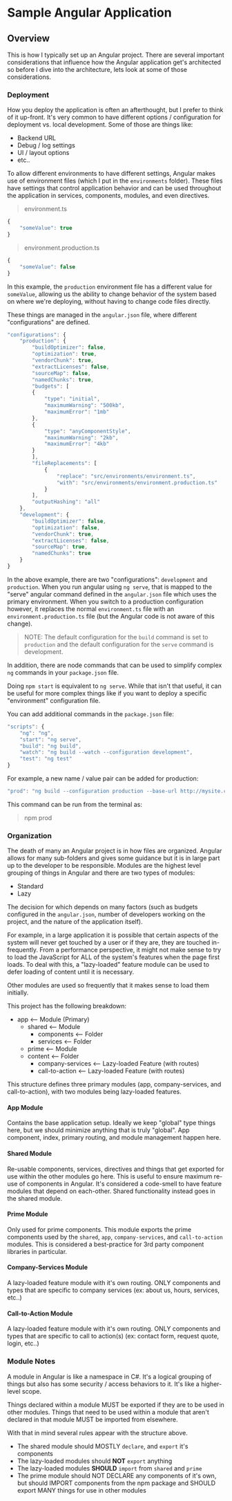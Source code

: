 # Sample Angular Application

## Overview
This is how I typically set up an Angular project.  There are several important considerations that influence how the Angular application get's architected so before I dive into the architecture, lets look at some of those considerations.

### Deployment
How you deploy the application is often an afterthought, but I prefer to think of it up-front.  It's very common to have different options / configuration for deployment vs. local development.  Some of those are things like:
- Backend URL
- Debug / log settings
- UI / layout options
- etc..

To allow different environments to have different settings, Angular makes use of environment files (which I put in the `environments` folder).  These files have settings that control application behavior and can be used throughout the application in services, components, modules, and even directives.

> environment.ts
```js
{
    "someValue": true
}
```

> environment.production.ts
```js
{
    "someValue": false
}
```

In this example, the `production` environment file has a different value for `someValue`, allowing us the ability to change behavior of the system based on where we're deploying, without having to change code files directly.

These things are managed in the `angular.json` file, where different "configurations" are defined.

```js
"configurations": {
    "production": {
        "buildOptimizer": false,
        "optimization": true,
        "vendorChunk": true,
        "extractLicenses": false,
        "sourceMap": false,
        "namedChunks": true,
        "budgets": [
        {
            "type": "initial",
            "maximumWarning": "500kb",
            "maximumError": "1mb"
        },
        {
            "type": "anyComponentStyle",
            "maximumWarning": "2kb",
            "maximumError": "4kb"
        }
        ],
        "fileReplacements": [
            {
                "replace": "src/environments/environment.ts",
                "with": "src/environments/environment.production.ts"
            }
        ],
        "outputHashing": "all"
    },
    "development": {
        "buildOptimizer": false,
        "optimization": false,
        "vendorChunk": true,
        "extractLicenses": false,
        "sourceMap": true,
        "namedChunks": true
    }
}
```

In the above example, there are two "configurations": `development` and `production`.  When you run angular using `ng serve`, that is mapped to the "serve" angular command defined in the `angular.json` file which uses the primary environment.  When you switch to a production configuration however, it replaces the normal `environment.ts` file with an `environment.production.ts` file (but the Angular code is not aware of this change).  

> NOTE: The default configuration for the `build` command is set to `production` and the default configuration for the `serve` command is development.

In addition, there are node commands that can be used to simplify complex `ng` commands in your `package.json` file.

Doing `npm start` is equivalent to `ng serve`.  While that isn't that useful, it can be useful for more complex things like if you want to deploy a specific "environment" configuration file.

You can add additional commands in the `package.json` file:

```js
"scripts": {
    "ng": "ng",
    "start": "ng serve",
    "build": "ng build",
    "watch": "ng build --watch --configuration development",
    "test": "ng test"
}
```

For example, a new name / value pair can be added for production:

```js
"prod": "ng build --configuration production --base-url http://mysite.com"
```

This command can be run from the terminal as:
> npm prod


### Organization
The death of many an Angular project is in how files are organized.  Angular allows for many sub-folders and gives some guidance but it is in large part up to the developer to be responsible.  Modules are the highest level grouping of things in Angular and there are two types of modules:
- Standard
- Lazy

The decision for which depends on many factors (such as budgets configured in the `angular.json`, number of developers working on the project, and the nature of the application itself).

For example, in a large application it is possible that certain aspects of the system will never get touched by a user or if they are, they are touched in-frequently.  From a performance perspective, it might not make sense to try to load the JavaScript for ALL of the system's features when the page first loads.  To deal with this, a "lazy-loaded" feature module can be used to defer loading of content until it is necessary.

Other modules are used so frequently that it makes sense to load them initially.

This project has the following breakdown:

- app <-- Module (Primary)
  - shared <-- Module
    - components <-- Folder
    - services <-- Folder
  - prime <-- Module
  - content <-- Folder
    - company-services <-- Lazy-loaded Feature (with routes)
    - call-to-action <-- Lazy-loaded Feature (with routes)

This structure defines three primary modules (app, company-services, and call-to-action), with two modules being lazy-loaded features.

#### App Module
Contains the base application setup.  Ideally we keep "global" type things here, but we should minimize anything that is truly "global".  App component, index, primary routing, and module management happen here.

#### Shared Module
Re-usable components, services, directives and things that get exported for use within the other modules go here.  This is useful to ensure maximum re-use of components in Angular.  It's considered a code-smell to have feature modules that depend on each-other.  Shared functionality instead goes in the shared module.

#### Prime Module
Only used for prime components.  This module exports the prime components used by the `shared`, `app`, `company-services`, and `call-to-action` modules.  This is considered a best-practice for 3rd party component libraries in particular.

#### Company-Services Module
A lazy-loaded feature module with it's own routing.  ONLY components and types that are specific to company services (ex: about us, hours, services, etc..)

#### Call-to-Action Module
A lazy-loaded feature module with it's own routing.  ONLY components and types that are specific to call to action(s) (ex: contact form, request quote, login, etc..)

### Module Notes
A module in Angular is like a namespace in C#.  It's a logical grouping of things but also has some security / access behaviors to it.  It's like a higher-level scope.

Things declared within a module MUST be exported if they are to be used in other modules.  Things that need to be used within a module that aren't declared in that module MUST be imported from elsewhere.

With that in mind several rules appear with the structure above.

- The shared module should MOSTLY `declare`, and `export` it's components
- The lazy-loaded modules should **NOT** `export` anything
- The lazy-loaded modules **SHOULD** `import` from `shared` and `prime`
- The prime module should NOT DECLARE any components of it's own, but should IMPORT components from the npm package and SHOULD export MANY things for use in other modules